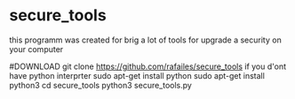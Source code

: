 # secure_tools
this programm was created for brig a lot of tools for upgrade a security on your computer



#DOWNLOAD 
git clone https://github.com/rafailes/secure_tools
if you d'ont have python interprter
sudo apt-get install python
sudo apt-get install python3
cd secure_tools
python3  secure_tools.py
